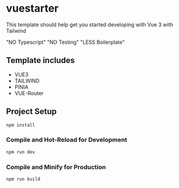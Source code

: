 # vuestarter

This template should help get you started developing with Vue 3 with Tailwind

"NO Typescript"
"NO Testing"
"LESS Boilerplate"

## Template includes

- VUE3
- TAILWIND
- PINIA
- VUE-Router

## Project Setup

```sh
npm install
```

### Compile and Hot-Reload for Development

```sh
npm run dev
```

### Compile and Minify for Production

```sh
npm run build
```
